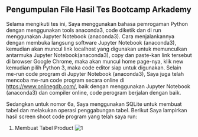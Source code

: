 ## Pengumpulan File Hasil Tes Bootcamp Arkademy

Selama mengikuti tes ini, Saya menggunakan bahasa pemrogaman Python dengan menggunakan tools anaconda3, code diketik
dan di run menggunakan Jupyter Notebook (anaconda3). Cara menjalankannya dengan membuka langsung software Jupyter 
Notebook (anaconda3), kemudian akan muncul link localhost yang digunakan untuk memunculkan antarmuka Jupyter Notebook(anaconda3),
copy dan paste-kan link tersebut di browser Google Chrome, maka akan muncul home page-nya, klik new kemudian pilih Python 3, maka
code editor siap untuk digunakan. Selain me-run code program di Jupyter Notebook (anaconda3), Saya juga telah mencoba me-run
code program secara online di https://www.onlinegdb.com/, baik dengan menggunakan Jupyter Notebook (anaconda3) dan compiler online,
code perogram berjalan dengan baik.

Sedangkan untuk nomor 6a, Saya menggunakan SQLite untuk membuat tabel dan melakukan operasi penggabungan tabel. Berikut Saya 
lampirkan hasil screen shoot code program yang telah saya run:

1. Membuat Tabel Product
![1](https://user-images.githubusercontent.com/63027899/79639118-c5730500-81b3-11ea-817b-fe6b94b9ab3b.jpg)

